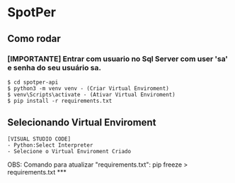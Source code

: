 ﻿# SpotPer

## Como rodar

### [IMPORTANTE] Entrar com  usuario no Sql Server com user 'sa' e senha do seu usuário sa.

```
$ cd spotper-api
$ python3 -m venv venv - (Criar Virtual Enviroment)
$ venv\Scripts\activate - (Ativar Virtual Enviroment)
$ pip install -r requirements.txt
```

## Selecionando Virtual Enviroment

```
[VISUAL STUDIO CODE]
- Python:Select Interpreter
- Selecione o Virtual Enviroment Criado
```

 OBS: Comando para atualizar "requirements.txt": pip freeze > requirements.txt ***

